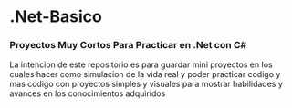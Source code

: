 # .Net-Basico
### Proyectos Muy Cortos Para Practicar en .Net con C#

La intencion de este repositorio es para guardar mini proyectos en los cuales hacer como simulacion de la vida real y poder practicar codigo y mas codigo con proyectos simples y visuales para mostrar habilidades y avances en los conocimientos adquiridos
